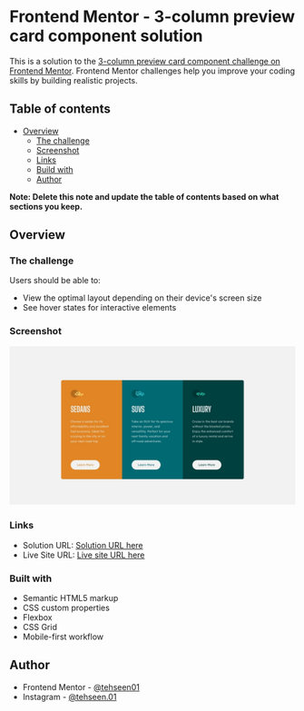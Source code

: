 # Frontend Mentor - 3-column preview card component solution

This is a solution to the [3-column preview card component challenge on Frontend Mentor](https://www.frontendmentor.io/challenges/3column-preview-card-component-pH92eAR2-). Frontend Mentor challenges help you improve your coding skills by building realistic projects.

## Table of contents

- [Overview](#overview)
  - [The challenge](#the-challenge)
  - [Screenshot](#screenshot)
  - [Links](#links)
  - [Build with](#built-with)
  - [Author](#author)

**Note: Delete this note and update the table of contents based on what sections you keep.**

## Overview

### The challenge

Users should be able to:

- View the optimal layout depending on their device's screen size
- See hover states for interactive elements

### Screenshot

![](./images/screenshot.jpg)

### Links

- Solution URL: [Solution URL here](https://github.com/tehseen01/3-column-preview-card-component.git)
- Live Site URL: [Live site URL here](https://codebyishan-3column-preview-card.netlify.app)

### Built with

- Semantic HTML5 markup
- CSS custom properties
- Flexbox
- CSS Grid
- Mobile-first workflow

## Author

- Frontend Mentor - [@tehseen01](https://www.frontendmentor.io/profile/tehseen01)
- Instagram - [@tehseen.01](https://www.twitter.com/tehseen.01)
